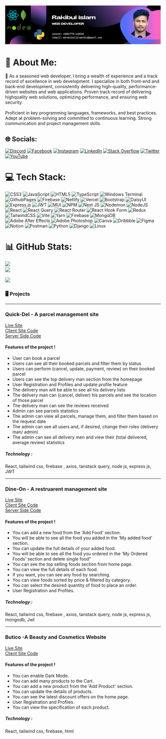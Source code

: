 ![logo](https://github.com/rakibul4516/rakibul4516/blob/main/banner.png.png)
# 💫 About Me:
🚀 As a seasoned web developer, I bring a wealth of experience and a track record of excellence in web development. I specialize in both front-end and back-end development, consistently delivering high-quality, performance-driven websites and web applications. Proven track record of delivering highquality web solutions, optimizing performance, and ensuring web security.<br><br>Proficient in key programming languages, frameworks, and best practices. Adept at problem-solving and committed to continuous learning. Strong communication and project management skills.<br>


## 🌐 Socials:
[![Discord](https://img.shields.io/badge/Discord-%237289DA.svg?logo=discord&logoColor=white)](https://discord.com/channels/rkrakib4516)
[![Facebook](https://img.shields.io/badge/Facebook-%231877F2.svg?logo=Facebook&logoColor=white)](https://www.facebook.com/rakibul4516/)
[![Instagram](https://img.shields.io/badge/Instagram-%23E4405F.svg?logo=Instagram&logoColor=white)](https://instagram.com/rakibul_islam4516)
[![LinkedIn](https://img.shields.io/badge/LinkedIn-%230077B5.svg?logo=linkedin&logoColor=white)](https://www.linkedin.com/in/rakibul-islam4516/)
[![Stack Overflow](https://img.shields.io/badge/-Stackoverflow-FE7A16?logo=stack-overflow&logoColor=white)](https://stackoverflow.com/users/20782529/rakibul-islam)
[![Twitter](https://img.shields.io/badge/Twitter-%231DA1F2.svg?logo=Twitter&logoColor=white)](https://twitter.com/Rakibul4516)
[![YouTube](https://img.shields.io/badge/YouTube-%23FF0000.svg?logo=YouTube&logoColor=white)](https://www.youtube.com/channel/UCJRBkgC1Kl3XkSgiuKJa3wg)


# 💻 Tech Stack:
![CSS3](https://img.shields.io/badge/css3-%231572B6.svg?style=for-the-badge&logo=css3&logoColor=white)
![JavaScript](https://img.shields.io/badge/javascript-%23323330.svg?style=for-the-badge&logo=javascript&logoColor=%23F7DF1E)
![HTML5](https://img.shields.io/badge/html5-%23E34F26.svg?style=for-the-badge&logo=html5&logoColor=white)
![TypeScript](https://img.shields.io/badge/typescript-%23007ACC.svg?style=for-the-badge&logo=typescript&logoColor=white)
![Windows Terminal](https://img.shields.io/badge/Windows%20Terminal-%234D4D4D.svg?style=for-the-badge&logo=windows-terminal&logoColor=white)
![GithubPages](https://img.shields.io/badge/github%20pages-121013?style=for-the-badge&logo=github&logoColor=white)
![Firebase](https://img.shields.io/badge/firebase-%23039BE5.svg?style=for-the-badge&logo=firebase)
![Netlify](https://img.shields.io/badge/netlify-%23000000.svg?style=for-the-badge&logo=netlify&logoColor=#00C7B7)
![Vercel](https://img.shields.io/badge/vercel-%23000000.svg?style=for-the-badge&logo=vercel&logoColor=white)
![Bootstrap](https://img.shields.io/badge/bootstrap-%238511FA.svg?style=for-the-badge&logo=bootstrap&logoColor=white)
![DaisyUI](https://img.shields.io/badge/daisyui-5A0EF8?style=for-the-badge&logo=daisyui&logoColor=white)
![Express.js](https://img.shields.io/badge/express.js-%23404d59.svg?style=for-the-badge&logo=express&logoColor=%2361DAFB)
![JWT](https://img.shields.io/badge/JWT-black?style=for-the-badge&logo=JSON%20web%20tokens)
![MUI](https://img.shields.io/badge/MUI-%230081CB.svg?style=for-the-badge&logo=mui&logoColor=white)
![NPM](https://img.shields.io/badge/NPM-%23CB3837.svg?style=for-the-badge&logo=npm&logoColor=white)
![Next JS](https://img.shields.io/badge/Next-black?style=for-the-badge&logo=next.js&logoColor=white)
![Nodemon](https://img.shields.io/badge/NODEMON-%23323330.svg?style=for-the-badge&logo=nodemon&logoColor=%BBDEAD)
![NodeJS](https://img.shields.io/badge/node.js-6DA55F?style=for-the-badge&logo=node.js&logoColor=white)
![React](https://img.shields.io/badge/react-%2320232a.svg?style=for-the-badge&logo=react&logoColor=%2361DAFB)
![React Query](https://img.shields.io/badge/-React%20Query-FF4154?style=for-the-badge&logo=react%20query&logoColor=white)
![React Router](https://img.shields.io/badge/React_Router-CA4245?style=for-the-badge&logo=react-router&logoColor=white)
![React Hook Form](https://img.shields.io/badge/React%20Hook%20Form-%23EC5990.svg?style=for-the-badge&logo=reacthookform&logoColor=white)
![Redux](https://img.shields.io/badge/redux-%23593d88.svg?style=for-the-badge&logo=redux&logoColor=white)
![TailwindCSS](https://img.shields.io/badge/tailwindcss-%2338B2AC.svg?style=for-the-badge&logo=tailwind-css&logoColor=white)
![Vite](https://img.shields.io/badge/vite-%23646CFF.svg?style=for-the-badge&logo=vite&logoColor=white)
![Yarn](https://img.shields.io/badge/yarn-%232C8EBB.svg?style=for-the-badge&logo=yarn&logoColor=white)
![Firebase](https://img.shields.io/badge/Firebase-039BE5?style=for-the-badge&logo=Firebase&logoColor=white)
![MongoDB](https://img.shields.io/badge/MongoDB-%234ea94b.svg?style=for-the-badge&logo=mongodb&logoColor=white)
![Adobe After Effects](https://img.shields.io/badge/Adobe%20After%20Effects-9999FF.svg?style=for-the-badge&logo=adobe%20illustrator&logoColor=white)
![Adobe Photoshop](https://img.shields.io/badge/adobe%20photoshop-%2331A8FF.svg?style=for-the-designer&logoColor=white)
![Canva](https://img.shields.io/badge/Canva-%2300C4CC.svg?style=for-the-badge&logo=Canva&logoColor=white)
![Dribbble](https://img.shields.io/badge/Dribbble-EA4C89?style=for-the-badge&logo=dribbble&logoColor=white)
![Figma](https://img.shields.io/badge/figma-%23F24E1E.svg?style=for-the-badge&logo=figma&logoColor=white)
![Notion](https://img.shields.io/badge/Notion-%23000000.svg?style=for-the-badge&logo=notion&logoColor=white)
![Postman](https://img.shields.io/badge/Postman-FF6C37?style=for-the-badge&logo=postman&logoColor=white)
![Python](https://img.shields.io/badge/Python-3776AB?style=for-the-badge&logo=python&logoColor=white)
![Django](https://img.shields.io/badge/Django-092E20?style=for-the-badge&logo=django&logoColor=white)
![Linux](https://img.shields.io/badge/Linux-FCC624?style=for-the-badge&logo=linux&logoColor=black)

# 📊 GitHub Stats:
![](https://github-readme-stats.vercel.app/api?username=rakibul4516&theme=radical&hide_border=false&include_all_commits=false&count_private=false)<br/>
![](https://github-readme-stats.vercel.app/api/top-langs/?username=rakibul4516&theme=radical&hide_border=false&include_all_commits=false&count_private=false&layout=compact)

![](http://github-profile-summary-cards.vercel.app/api/cards/profile-details?username=rakibul4516&theme=default)

<h3 align="left">🖥 Projects </h3><hr>
<h3 align="left">Quick-Del - A parcel management site </h3>  <a href="https://quick-del.web.app" >Live Site </a>  <br>  <a href="https://github.com/rakibul4516/quick-del-client" > Client Site Code </a>  <br>  <a href="https://github.com/rakibul4516/quick-del-server" > Server Side Code </a>  <br>
<h4> Features of the project !</h4>

-  User can book a parcel
-  Users can see all their booked parcels and filter them by status
-  Users can perform (cancel, update, payment, review) on their booked parcel
-  Users can see the top delivery man section from the homepage
-  User Registration and Profiles and update profile feature
-  The delivery man will be able to see all his delivery lists
-  The delivery man can (cancel, deliver) his parcels and see the location of those parcel
-  The delivery man can see the reviews received
-  Admin can see parcels statistics 
-  The admin can view all parcels, manage them, and filter them based on the request date
-  The admin can see all users and, if desired, change their roles (delivery man/ admin)
-  The admin can see all delivery men and view their (total delivered, average review) statistics

  <h5> Technology :</h5> <p>React, tailwind css, firebase , axios, tanstack query,
node js, express js, JWT</p> <hr>

<h3 align="left">Dine-On - A restruarent management site </h3>  <a href="https://dineon-aa210.web.app" >Live Site </a>  <br>  <a href="https://github.com/rakibul4516/dine-on-client-side" > Client Site Code </a>  <br>  <a href="https://github.com/rakibul4516/dine-on-server-side" > Server Side Code </a>  <br>
<h4> Features of the project !</h4>

-  You can add a new food from the 'Add Food' section.
-  You will be able to see all the food you added in the 'My added food' section.
-  You can update the full details of your added food.
-  You will be able to see all the food you ordered in the 'My Ordered Foods' section and delete single food"
-  You can see the top selling foods section from home page.
-  You can view the full details of each food.
-  If you want, you can see any food by searching.
-  You can view foods sorted by price & filtered by category.
-  You can select the desired quantity of food to place an order.
-  User Registration and Profiles.
  
  <h5> Technology :</h5> <p>React, tailwind css, firebase , axios, tanstack query,
node js, express js, mongodb, Jwt</p> <hr>

<h3 align="left"> Butico -A Beauty and Cosmetics Website </h3>  <a href="https://butico-4f68f.web.app" >Live Site </a>  <br>  <a href="https://github.com/rakibul4516/butico-client-side" > Client Site Code </a>  <br> 
<h4> Features of the project !</h4>

-  You can enable Dark Mode.
-  You can add many products to the Cart.
-  You can add a new product from the 'Add Product' section.
-  You can update the details of products.
-  You can see the latest discount offers on the home page.
-  User Registration and Profiles.
-  You can view the specification of each product.

  <h5> Technology :</h5> <p>React, tailwind css, firebase, html</p>
